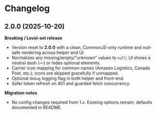 # Changelog

## 2.0.0 (2025-10-20)

**Breaking / Level‑set release**
- Version reset to **2.0.0** with a clean, CommonJS-only runtime and null-safe rendering across helper and UI.
- Normalizes any missing/empty/"unknown" values to `null`; UI shows a neutral dash (—) or hides optional elements.
- Carrier icon mapping for common names (Amazon Logistics, Canada Post, etc.); icons are skipped gracefully if unmapped.
- Optional `debug` logging flag in both helper and front-end.
- Safer token refresh on 401 and guarded fetch concurrency.

**Migration notes**
- No config changes required from 1.x. Existing options remain; defaults documented in README.
